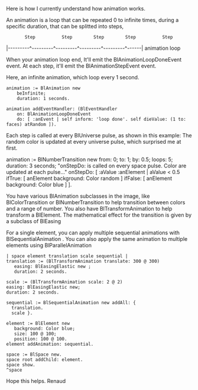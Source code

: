 

Here is how I currently understand how animation works.

An animation is a loop that can be repeated 0 to infinite times, during a specific duration, that can be splitted into steps,

           Step          Step        Step        Step          Step
|---------^---------^---------^---------^---------^------| animation loop

When your animation loop end, It'll emit the BlAnimationLoopDoneEvent event.
At each step, it'll emit the BlAnimationStepEvent event.

Here, an infinite animation, which loop every 1 second. 
```smalltalk
animation := BlAnimation new
	beInfinite;
	duration: 1 seconds.

animation addEventHandler: (BlEventHandler
	on: BlAnimationLoopDoneEvent
	do: [ :anEvent | self inform: 'loop done'. self dieValue: (1 to: faces) atRandom ]).
```

Each step is called at every BlUniverse pulse, as shown in this example: The random color is updated at every universe pulse, which surprised me at first. 

animation := BlNumberTransition new
             from: 0;
             to: 1;
             by: 0.5;
             loops: 5;
             duration: 3 seconds;
"onStepDo: is called on every space pulse. Color are updated at each pulse..."
             onStepDo: [ :aValue :anElement |
             aValue < 0.5
             ifTrue: [ anElement background: Color random ]
             ifFalse: [ anElement background: Color blue ] ].

You have various BlAnimation subclasses in the image, like BlColorTransition or BlNumberTransition to help transition between colors and a range of number. You also have BlTransformAnimation to help transform a BlElement. The mathematical effect for the transition is given by a subclass of BlEasing 

For a single element, you can apply multiple sequential animations with BlSequentialAnimation  .
You can also apply the same animation to multiple elements using BlParallelAnimation

```smalltalk
| space element translation scale sequential |
translation := (BlTransformAnimation translate: 300 @ 300)
   easing: BlEasingElastic new ;
   duration: 2 seconds.

scale := (BlTransformAnimation scale: 2 @ 2)
easing: BlEasingElastic new;
duration: 2 seconds.

sequential := BlSequentialAnimation new addAll: {
  translation.
  scale }.

element := BlElement new
   background: Color blue;
   size: 100 @ 100;
   position: 100 @ 100.
element addAnimation: sequential.

space := BlSpace new.
space root addChild: element.
space show.
^space
```

Hope this helps.
Renaud